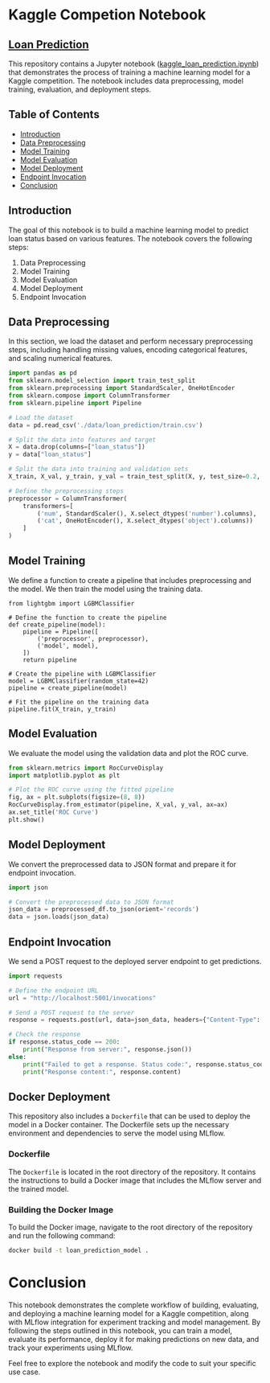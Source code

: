# Kaggle Competion Notebook
## [Loan Prediction](https://www.kaggle.com/competitions/playground-series-s4e10)

This repository contains a Jupyter notebook ([kaggle_loan_prediction.ipynb](https://github.com/chusk2/kaggle_loan_prediction/blob/main/kaggle_loan_prediction.ipynb)) that demonstrates the process of training a machine learning model for a Kaggle competition. The notebook includes data preprocessing, model training, evaluation, and deployment steps.

## Table of Contents

- [Introduction](#introduction)
- [Data Preprocessing](#data-preprocessing)
- [Model Training](#model-training)
- [Model Evaluation](#model-evaluation)
- [Model Deployment](#model-deployment)
- [Endpoint Invocation](#endpoint-invocation)
- [Conclusion](#conclusion)

## Introduction

The goal of this notebook is to build a machine learning model to predict loan status based on various features. The notebook covers the following steps:
1. Data Preprocessing
2. Model Training
3. Model Evaluation
4. Model Deployment
5. Endpoint Invocation

## Data Preprocessing

In this section, we load the dataset and perform necessary preprocessing steps, including handling missing values, encoding categorical features, and scaling numerical features.

```python
import pandas as pd
from sklearn.model_selection import train_test_split
from sklearn.preprocessing import StandardScaler, OneHotEncoder
from sklearn.compose import ColumnTransformer
from sklearn.pipeline import Pipeline

# Load the dataset
data = pd.read_csv('./data/loan_prediction/train.csv')

# Split the data into features and target
X = data.drop(columns=["loan_status"])
y = data["loan_status"]

# Split the data into training and validation sets
X_train, X_val, y_train, y_val = train_test_split(X, y, test_size=0.2, random_state=42)

# Define the preprocessing steps
preprocessor = ColumnTransformer(
    transformers=[
        ('num', StandardScaler(), X.select_dtypes('number').columns),
        ('cat', OneHotEncoder(), X.select_dtypes('object').columns))
    ]
)
```

## Model Training
We define a function to create a pipeline that includes preprocessing and the model. We then train the model using the training data.

```
from lightgbm import LGBMClassifier

# Define the function to create the pipeline
def create_pipeline(model):
    pipeline = Pipeline([
        ('preprocessor', preprocessor),
        ('model', model),
    ])
    return pipeline

# Create the pipeline with LGBMClassifier
model = LGBMClassifier(random_state=42)
pipeline = create_pipeline(model)

# Fit the pipeline on the training data
pipeline.fit(X_train, y_train)
```

## Model Evaluation

We evaluate the model using the validation data and plot the ROC curve.

```python
from sklearn.metrics import RocCurveDisplay
import matplotlib.pyplot as plt

# Plot the ROC curve using the fitted pipeline
fig, ax = plt.subplots(figsize=(8, 8))
RocCurveDisplay.from_estimator(pipeline, X_val, y_val, ax=ax)
ax.set_title('ROC Curve')
plt.show()
```

## Model Deployment

We convert the preprocessed data to JSON format and prepare it for endpoint invocation.

```python
import json

# Convert the preprocessed data to JSON format
json_data = preprocessed_df.to_json(orient='records')
data = json.loads(json_data)
```

## Endpoint Invocation

We send a POST request to the deployed server endpoint to get predictions.

```python
import requests

# Define the endpoint URL
url = "http://localhost:5001/invocations"

# Send a POST request to the server
response = requests.post(url, data=json_data, headers={"Content-Type": "application/json"})

# Check the response
if response.status_code == 200:
    print("Response from server:", response.json())
else:
    print("Failed to get a response. Status code:", response.status_code)
    print("Response content:", response.content)
```

## Docker Deployment

This repository also includes a `Dockerfile` that can be used to deploy the model in a Docker container. The Dockerfile sets up the necessary environment and dependencies to serve the model using MLflow.

### Dockerfile

The `Dockerfile` is located in the root directory of the repository. It contains the instructions to build a Docker image that includes the MLflow server and the trained model.

### Building the Docker Image

To build the Docker image, navigate to the root directory of the repository and run the following command:

```sh
docker build -t loan_prediction_model .
```

# Conclusion

This notebook demonstrates the complete workflow of building, evaluating, and deploying a machine learning model for a Kaggle competition, along with MLflow integration for experiment tracking and model management. By following the steps outlined in this notebook, you can train a model, evaluate its performance, deploy it for making predictions on new data, and track your experiments using MLflow.

Feel free to explore the notebook and modify the code to suit your specific use case.